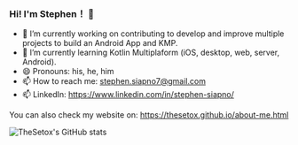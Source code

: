 
### Hi! I'm Stephen！ 👋 ###

- 🔭 I’m currently working on contributing to develop and improve multiple projects to build an Android App and KMP.
- 🌱 I’m currently learning Kotlin Multiplaform (iOS, desktop, web, server, Android). 
- 😄 Pronouns: his, he, him
- 📫 How to reach me: stephen.siapno7@gmail.com
- 📫 LinkedIn: https://www.linkedin.com/in/stephen-siapno/

You can also check my website on: https://thesetox.github.io/about-me.html

![TheSetox's GitHub stats](https://github-readme-stats.vercel.app/api?username=thesetox&theme=dracula&show_icons=true)

<!-- ## Latest Projects -->

<!--
**TheSetox/TheSetox** is a ✨ _special_ ✨ repository because its `README.md` (this file) appears on your GitHub profile.

Here are some ideas to get you started:

- 🔭 I’m currently working on ...
- 🌱 I’m currently learning ...
- 👯 I’m looking to collaborate on ...
- 🤔 I’m looking for help with ...
- 💬 Ask me about ...
- 😄 Pronouns: ...
- ⚡ Fun fact: ...
-->
